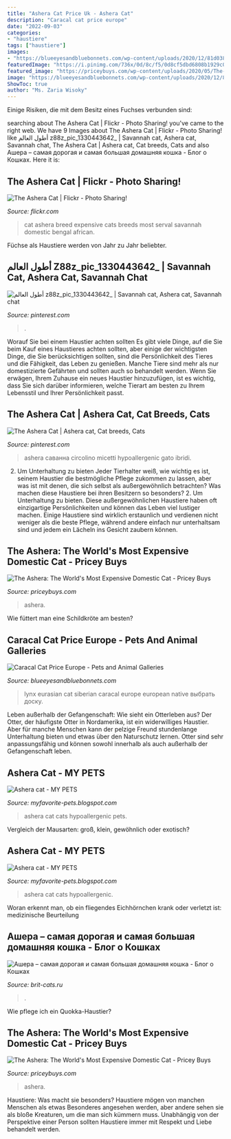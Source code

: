```yaml
---
title: "Ashera Cat Price Uk - Ashera Cat"
description: "Caracal cat price europe"
date: "2022-09-03"
categories:
- "haustiere"
tags: ["haustiere"]
images:
- "https://blueeyesandbluebonnets.com/wp-content/uploads/2020/12/81d038cc53c47a67aff9dd30f2f9252f-768x1024.jpg"
featuredImage: "https://i.pinimg.com/736x/0d/8c/f5/0d8cf5dbd6808b1929c0ebe4b8fbb3c6--savannah-cats-savannah-cat-for-sale.jpg"
featured_image: "https://priceybuys.com/wp-content/uploads/2020/05/The-Ashera-788x443.jpg"
image: "https://blueeyesandbluebonnets.com/wp-content/uploads/2020/12/81d038cc53c47a67aff9dd30f2f9252f-768x1024.jpg"
ShowToc: true
author: "Ms. Zaria Wisoky"
---
```



Einige Risiken, die mit dem Besitz eines Fuchses verbunden sind:

	

		
searching about The Ashera Cat | Flickr - Photo Sharing! you've came to the right web. We have 9 Images about The Ashera Cat | Flickr - Photo Sharing! like أطول العالم z88z_pic_1330443642_ | Savannah cat, Ashera cat, Savannah chat, The Ashera Cat | Ashera cat, Cat breeds, Cats and also Ашера – самая дорогая и самая большая домашняя кошка - Блог о Кошках. Here it is:
		
    
## The Ashera Cat | Flickr - Photo Sharing!

<img loading=lazy src="http://farm3.staticflickr.com/2222/1803750612_ac30372624_z.jpg" onerror="this.onerror=null;this.src='https://tse1.mm.bing.net/th?id=OIP.7w9FKKDSiaaF02ba2HpgBwAAAA&amp;pid=15.1';" alt="The Ashera Cat | Flickr - Photo Sharing!">

_Source: flickr.com_

>cat ashera breed expensive cats breeds most serval savannah domestic bengal african. 

	

Füchse als Haustiere werden von Jahr zu Jahr beliebter.

    
## أطول العالم Z88z_pic_1330443642_ | Savannah Cat, Ashera Cat, Savannah Chat

<img loading=lazy src="https://i.pinimg.com/736x/0d/8c/f5/0d8cf5dbd6808b1929c0ebe4b8fbb3c6--savannah-cats-savannah-cat-for-sale.jpg" onerror="this.onerror=null;this.src='https://tse2.mm.bing.net/th?id=OIP.nAKzqM3iHTCeExEUOrluWQHaJ-&amp;pid=15.1';" alt="أطول العالم z88z_pic_1330443642_ | Savannah cat, Ashera cat, Savannah chat">

_Source: pinterest.com_

>. 

	

Worauf Sie bei einem Haustier achten sollten
Es gibt viele Dinge, auf die Sie beim Kauf eines Haustieres achten sollten, aber einige der wichtigsten Dinge, die Sie berücksichtigen sollten, sind die Persönlichkeit des Tieres und die Fähigkeit, das Leben zu genießen. Manche Tiere sind mehr als nur domestizierte Gefährten und sollten auch so behandelt werden. Wenn Sie erwägen, Ihrem Zuhause ein neues Haustier hinzuzufügen, ist es wichtig, dass Sie sich darüber informieren, welche Tierart am besten zu Ihrem Lebensstil und Ihrer Persönlichkeit passt.

    
## The Ashera Cat | Ashera Cat, Cat Breeds, Cats

<img loading=lazy src="https://i.pinimg.com/736x/b1/c5/05/b1c505a4ac6b4c583049025337dcb1c2.jpg" onerror="this.onerror=null;this.src='https://tse3.mm.bing.net/th?id=OIP.ofUF7B8aHcQO02WVwWGDBgAAAA&amp;pid=15.1';" alt="The Ashera Cat | Ashera cat, Cat breeds, Cats">

_Source: pinterest.com_

>ashera саванна circolino micetti hypoallergenic gato ibridi. 

	

2. Um Unterhaltung zu bieten
Jeder Tierhalter weiß, wie wichtig es ist, seinem Haustier die bestmögliche Pflege zukommen zu lassen, aber was ist mit denen, die sich selbst als außergewöhnlich betrachten? Was machen diese Haustiere bei ihren Besitzern so besonders? 2. Um Unterhaltung zu bieten. Diese außergewöhnlichen Haustiere haben oft einzigartige Persönlichkeiten und können das Leben viel lustiger machen. Einige Haustiere sind wirklich erstaunlich und verdienen nicht weniger als die beste Pflege, während andere einfach nur unterhaltsam sind und jedem ein Lächeln ins Gesicht zaubern können.

    
## The Ashera: The World&#039;s Most Expensive Domestic Cat - Pricey Buys

<img loading=lazy src="https://priceybuys.com/wp-content/uploads/2020/05/The-Ashera-Cat-300x200.jpg" onerror="this.onerror=null;this.src='https://tse2.mm.bing.net/th?id=OIP.uYqavPNB0hXMzrlNOSM32AAAAA&amp;pid=15.1';" alt="The Ashera: The World&#039;s Most Expensive Domestic Cat - Pricey Buys">

_Source: priceybuys.com_

>ashera. 

	

Wie füttert man eine Schildkröte am besten?

    
## Caracal Cat Price Europe - Pets And Animal Galleries

<img loading=lazy src="https://blueeyesandbluebonnets.com/wp-content/uploads/2020/12/81d038cc53c47a67aff9dd30f2f9252f-768x1024.jpg" onerror="this.onerror=null;this.src='https://tse4.mm.bing.net/th?id=OIP.XHDBpOM4EN3LDyjHaNeOzQHaJ4&amp;pid=15.1';" alt="Caracal Cat Price Europe - Pets and Animal Galleries">

_Source: blueeyesandbluebonnets.com_

>lynx eurasian cat siberian caracal europe european native выбрать доску. 

	

Leben außerhalb der Gefangenschaft: Wie sieht ein Otterleben aus?
Der Otter, der häufigste Otter in Nordamerika, ist ein widerwilliges Haustier. Aber für manche Menschen kann der pelzige Freund stundenlange Unterhaltung bieten und etwas über den Naturschutz lernen. Otter sind sehr anpassungsfähig und können sowohl innerhalb als auch außerhalb der Gefangenschaft leben.

    
## Ashera Cat - MY PETS

<img loading=lazy src="http://4.bp.blogspot.com/-FZ3RgFY-CCI/T64bHiAaG4I/AAAAAAAAA0c/R0FzyS7T97g/s1600/12w.X-man.b.jpg" onerror="this.onerror=null;this.src='https://tse3.mm.bing.net/th?id=OIP.0e4Kfh4zIKnXVnftRapo8wAAAA&amp;pid=15.1';" alt="Ashera cat - MY PETS">

_Source: myfavorite-pets.blogspot.com_

>ashera cat cats hypoallergenic pets. 

	

Vergleich der Mausarten: groß, klein, gewöhnlich oder exotisch?

    
## Ashera Cat - MY PETS

<img loading=lazy src="http://4.bp.blogspot.com/-FZ3RgFY-CCI/T64bHiAaG4I/AAAAAAAAA0c/R0FzyS7T97g/s400/12w.X-man.b.jpg" onerror="this.onerror=null;this.src='https://tse3.mm.bing.net/th?id=OIP.Zwr-OaXREcwHMJJgr7uRWgHaEr&amp;pid=15.1';" alt="Ashera cat - MY PETS">

_Source: myfavorite-pets.blogspot.com_

>ashera cat cats hypoallergenic. 

	

Woran erkennt man, ob ein fliegendes Eichhörnchen krank oder verletzt ist: medizinische Beurteilung

    
## Ашера – самая дорогая и самая большая домашняя кошка - Блог о Кошках

<img loading=lazy src="https://brit-cats.ru/wp-content/uploads/2012/03/ashera_cat_photo_05.jpg" onerror="this.onerror=null;this.src='https://tse1.mm.bing.net/th?id=OIP.hwxihsHgr1f7ACaK3qR5jQHaFC&amp;pid=15.1';" alt="Ашера – самая дорогая и самая большая домашняя кошка - Блог о Кошках">

_Source: brit-cats.ru_

>. 

	

Wie pflege ich ein Quokka-Haustier?

    
## The Ashera: The World&#039;s Most Expensive Domestic Cat - Pricey Buys

<img loading=lazy src="https://priceybuys.com/wp-content/uploads/2020/05/The-Ashera-788x443.jpg" onerror="this.onerror=null;this.src='https://tse3.mm.bing.net/th?id=OIP.OfzxX3QNgjpu38Z0MNne3gHaEK&amp;pid=15.1';" alt="The Ashera: The World&#039;s Most Expensive Domestic Cat - Pricey Buys">

_Source: priceybuys.com_

>ashera. 

	

Haustiere: Was macht sie besonders?
Haustiere mögen von manchen Menschen als etwas Besonderes angesehen werden, aber andere sehen sie als bloße Kreaturen, um die man sich kümmern muss. Unabhängig von der Perspektive einer Person sollten Haustiere immer mit Respekt und Liebe behandelt werden.

